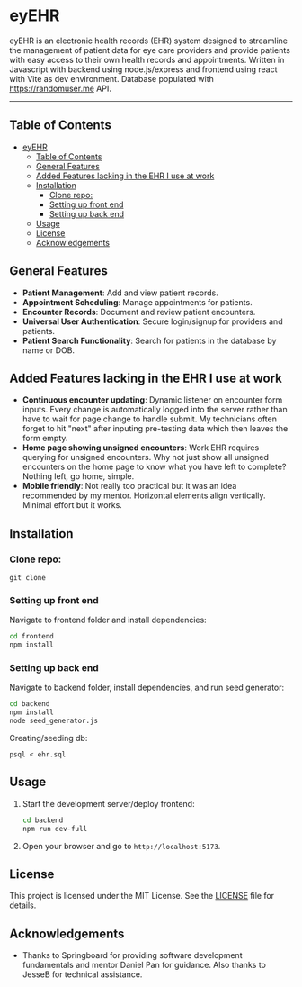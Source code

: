 # eyEHR

eyEHR is an electronic health records (EHR) system designed to streamline the management of patient data for eye care providers and provide patients with easy access to their own health records and appointments. Written in Javascript with backend using node.js/express and frontend using react with Vite as dev environment. Database populated with https://randomuser.me API. 

---

## Table of Contents

- [eyEHR](#eyehr)
  - [Table of Contents](#table-of-contents)
  - [General Features](#general-features)
  - [Added Features lacking in the EHR I use at work](#added-features-lacking-in-the-ehr-i-use-at-work)
  - [Installation](#installation)
    - [Clone repo:](#clone-repo)
    - [Setting up front end](#setting-up-front-end)
    - [Setting up back end](#setting-up-back-end)
  - [Usage](#usage)
  - [License](#license)
  - [Acknowledgements](#acknowledgements)

## General Features

- **Patient Management**: Add and view patient records.
- **Appointment Scheduling**: Manage appointments for patients.
- **Encounter Records**: Document and review patient encounters.
- **Universal User Authentication**: Secure login/signup for providers and patients.
- **Patient Search Functionality**: Search for patients in the database by name or DOB.
  
## Added Features lacking in the EHR I use at work

- **Continuous encounter updating**: Dynamic listener on encounter form inputs. Every change is automatically logged into the server rather than have to wait for page change to handle submit. My technicians often forget to hit "next" after inputing pre-testing data which then leaves the form empty. 
- **Home page showing unsigned encounters**: Work EHR requires querying for unsigned encounters. Why not just show all unsigned encounters on the home page to know what you have left to complete? Nothing left, go home, simple. 
- **Mobile friendly**: Not really too practical but it was an idea recommended by my mentor. Horizontal elements align vertically. Minimal effort but it works.


## Installation

### Clone repo:
```
git clone 
```
### Setting up front end
Navigate to frontend folder and install dependencies:
```sh
cd frontend
npm install
```

### Setting up back end

Navigate to backend folder, install dependencies, and run seed generator: 
```sh
cd backend
npm install
node seed_generator.js
```

Creating/seeding db:
```
psql < ehr.sql
```


## Usage

1. Start the development server/deploy frontend:
    ```sh
    cd backend
    npm run dev-full
    ```
2. Open your browser and go to `http://localhost:5173`.



## License

This project is licensed under the MIT License. See the [LICENSE](LICENSE) file for details.

## Acknowledgements

- Thanks to Springboard for providing software development fundamentals and mentor Daniel Pan for guidance. Also thanks to JesseB for technical assistance. 

